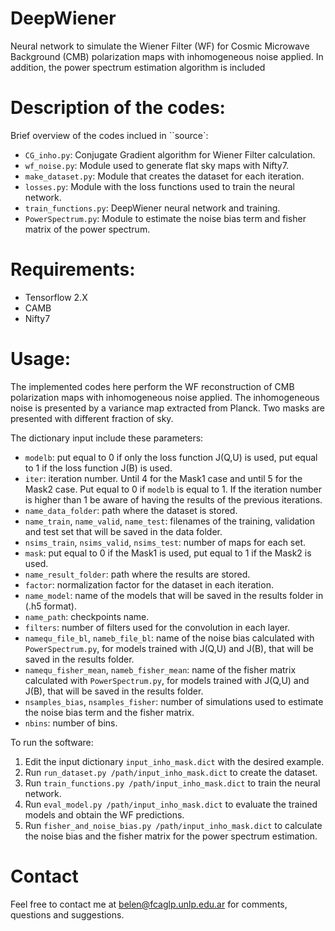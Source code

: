 # DeepWiener
Neural network to simulate the Wiener Filter (WF) for Cosmic Microwave Background (CMB) polarization maps with inhomogeneous noise applied. In addition, the power spectrum estimation algorithm is included 


# Description of the codes: 

Brief overview of the codes inclued in ``source`:
- ``CG_inho.py``: Conjugate Gradient algorithm for Wiener Filter calculation.
- ``wf_noise.py``: Module used to generate flat sky maps with Nifty7.
- ``make_dataset.py``: Module that creates the dataset for each iteration.
- ``losses.py``: Module with the loss functions used to train the neural network. 
- ``train_functions.py``: DeepWiener neural network and training.
- ``PowerSpectrum.py``: Module to estimate the noise bias term and fisher matrix of the power spectrum.

# Requirements: 

- Tensorflow 2.X
- CAMB
- Nifty7


# Usage: 

The implemented codes here perform the WF reconstruction of CMB polarization maps with inhomogeneous noise applied. The inhomogeneous noise is presented by a variance map extracted from Planck. Two masks are presented with different fraction of sky. 

The dictionary input include these parameters:

- ``modelb``: put equal to 0 if only the loss function J(Q,U) is used, put equal to 1 if the loss function J(B) is used.
- ``iter``: iteration number. Until 4 for the Mask1 case and until 5 for the Mask2 case. Put equal to 0 if ``modelb`` is equal to 1. If the iteration number is higher than 1 be aware of having the results of the previous iterations.    
- ``name_data_folder``: path where the dataset is stored.
- ``name_train``, ``name_valid``, ``name_test``: filenames of the training, validation and test set that will be saved in the data folder.
- ``nsims_train``, ``nsims_valid``, ``nsims_test``: number of maps for each set.
- ``mask``: put equal to 0 if the Mask1 is used, put equal to 1 if the Mask2 is used.
- ``name_result_folder``: path where the results are stored.
- ``factor``: normalization factor for the dataset in each iteration.
- ``name_model``: name of the models that will be saved in the results folder in (.h5 format).
- ``name_path``: checkpoints name.
- ``filters``: number of filters used for the convolution in each layer.
- ``namequ_file_bl``, ``nameb_file_bl``: name of the noise bias calculated with ``PowerSpectrum.py``, for models trained with J(Q,U) and J(B), that will be saved in the results folder.
- ``namequ_fisher_mean``, ``nameb_fisher_mean``: name of the fisher matrix calculated with ``PowerSpectrum.py``, for models trained with J(Q,U) and J(B), that will be saved in the results folder.
- ``nsamples_bias``, ``nsamples_fisher``: number of simulations used to estimate the noise bias term and the fisher matrix.
- ``nbins``: number of bins.

To run the software: 

1. Edit the input dictionary ``input_inho_mask.dict`` with the desired example.
2. Run ``run_dataset.py /path/input_inho_mask.dict`` to create the dataset.
3. Run ``train_functions.py /path/input_inho_mask.dict`` to train the neural network.
4. Run ``eval_model.py /path/input_inho_mask.dict`` to evaluate the trained models and obtain the WF predictions.
5. Run ``fisher_and_noise_bias.py /path/input_inho_mask.dict`` to calculate the noise bias and the fisher matrix for the power spectrum estimation.

# Contact 

Feel free to contact me at belen@fcaglp.unlp.edu.ar for comments, questions and suggestions.










